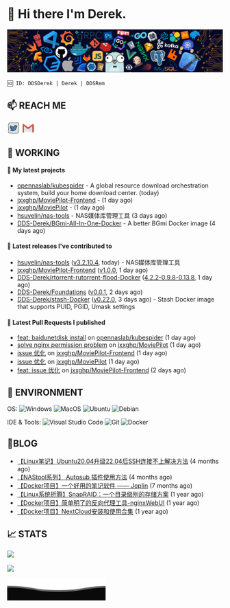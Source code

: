 # 👋 Hi there I'm Derek. 

![](https://raw.githubusercontent.com/DDS-Derek/.github/main/profile/assets/header_.png)

```
🆔 ID: DDSDerek | Derek | DDSRem
```

## 📫 REACH ME
<p align="left">
<a href="https://twitter.com/ddsrem_derek" target="blank"><img align="center" src="https://raw.githubusercontent.com/DDS-Derek/.github/main/profile/assets/twitter.svg" alt="BEPb" height="30" width="30" /></a>
<a href="mailto:ddstomo@gmail.com" target="blank"><img align="center" src="https://raw.githubusercontent.com/DDS-Derek/.github/main/profile/assets/gmail.svg" alt="Gmail" height="30" width="30" /></a>
</p>

## 💼 WORKING

#### 🌱 My latest projects


- [opennaslab/kubespider](https://github.com/opennaslab/kubespider) - A global resource download orchestration system, build your home download center.  (today)
- [jxxghp/MoviePilot-Frontend](https://github.com/jxxghp/MoviePilot-Frontend) -  (1 day ago)
- [jxxghp/MoviePilot](https://github.com/jxxghp/MoviePilot) -  (1 day ago)
- [hsuyelin/nas-tools](https://github.com/hsuyelin/nas-tools) - NAS媒体库管理工具 (3 days ago)
- [DDS-Derek/BGmi-All-In-One-Docker](https://github.com/DDS-Derek/BGmi-All-In-One-Docker) - A better BGmi Docker image (4 days ago)

#### 🔭 Latest releases I've contributed to

- [hsuyelin/nas-tools](https://github.com/hsuyelin/nas-tools) ([v3.2.10.4](https://github.com/hsuyelin/nas-tools/releases/tag/v3.2.10.4), today) - NAS媒体库管理工具
- [jxxghp/MoviePilot-Frontend](https://github.com/jxxghp/MoviePilot-Frontend) ([v1.0.0](https://github.com/jxxghp/MoviePilot-Frontend/releases/tag/v1.0.0), 1 day ago)
- [DDS-Derek/rtorrent-rutorrent-flood-Docker](https://github.com/DDS-Derek/rtorrent-rutorrent-flood-Docker) ([4.2.2-0.9.8-0.13.8](https://github.com/DDS-Derek/rtorrent-rutorrent-flood-Docker/releases/tag/4.2.2-0.9.8-0.13.8), 1 day ago)
- [DDS-Derek/Foundations](https://github.com/DDS-Derek/Foundations) ([v0.0.1](https://github.com/DDS-Derek/Foundations/releases/tag/v0.0.1), 2 days ago)
- [DDS-Derek/stash-Docker](https://github.com/DDS-Derek/stash-Docker) ([v0.22.0](https://github.com/DDS-Derek/stash-Docker/releases/tag/v0.22.0), 3 days ago) - Stash Docker image that supports PUID, PGID, Umask settings

#### 🔨 Latest Pull Requests I published

- [feat: baidunetdisk install](https://github.com/opennaslab/kubespider/pull/303) on [opennaslab/kubespider](https://github.com/opennaslab/kubespider) (1 day ago)
- [solve nginx permission problem](https://github.com/jxxghp/MoviePilot/pull/107) on [jxxghp/MoviePilot](https://github.com/jxxghp/MoviePilot) (1 day ago)
- [issue 优化](https://github.com/jxxghp/MoviePilot-Frontend/pull/21) on [jxxghp/MoviePilot-Frontend](https://github.com/jxxghp/MoviePilot-Frontend) (1 day ago)
- [issue 优化](https://github.com/jxxghp/MoviePilot/pull/103) on [jxxghp/MoviePilot](https://github.com/jxxghp/MoviePilot) (1 day ago)
- [feat: issue 优化](https://github.com/jxxghp/MoviePilot-Frontend/pull/20) on [jxxghp/MoviePilot-Frontend](https://github.com/jxxghp/MoviePilot-Frontend) (2 days ago)

## 🔧 ENVIRONMENT
OS:
![Windows](https://img.shields.io/badge/-Windows-0078D6?style=flat-square&logo=windows&logoColor=white)
![MacOS](https://img.shields.io/badge/-Mac_OS-AAA?style=flat-square&logo=macos&logoColor=white)
![Ubuntu](https://img.shields.io/badge/-Ubuntu-DD4814?style=flat-square&logo=ubuntu&logoColor=white)
![Debian](https://img.shields.io/badge/-Debian-73BA25?style=flat-square&logo=debian&logoColor=white)  

IDE & Tools:
![Visual Studio Code](https://img.shields.io/badge/-Visual_Studio_Code-007ACC?style=flat-square&logo=visual-studio-code&logoColor=white)
![Git](https://img.shields.io/badge/-Git-F05032?style=flat-square&logo=git&logoColor=white)
![Docker](https://img.shields.io/badge/-Docker-2496ed?style=flat-square&logo=Docker&logoColor=white)

## 📜BLOG

- [【Linux笔记】Ubuntu20.04升级22.04后SSH连接不上解决方法](https://blog.ddsrem.com/archives/fix-ubuntu2204-ssh) (4 months ago)
- [【NAStool系列】 Autosub 插件使用方法](https://blog.ddsrem.com/archives/nastool-autosub-use-way) (4 months ago)
- [【Docker项目】一个好用的笔记软件 —— Joplin](https://blog.ddsrem.com/archives/joplin) (7 months ago)
- [【Linux系统折腾】SnapRAID：一个目录级别的存储方案](https://blog.ddsrem.com/archives/snapraid) (1 year ago)
- [【Docker项目】简单明了的反向代理工具-nginxWebUI](https://blog.ddsrem.com/archives/nginxwebui) (1 year ago)
- [【Docker项目】NextCloud安装和使用合集](https://blog.ddsrem.com/archives/nextcloud) (1 year ago)

## 📈 STATS

![](https://github-readme-stats.vercel.app/api?username=DDSDerek&show_icons=true&theme=radical)

![](https://github-readme-stats.vercel.app/api?username=DDSRem&show_icons=true&theme=dark)

![](https://raw.githubusercontent.com/DDS-Derek/.github/main/profile/assets/Bottom_down.svg)
